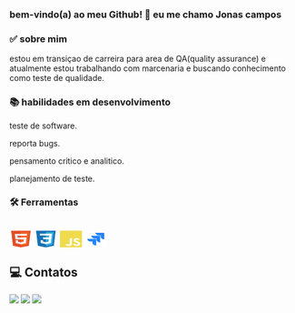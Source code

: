 ### bem-vindo(a) ao meu Github! 💙 eu me chamo Jonas campos


 ### ✅ sobre mim
 estou em transiçao de carreira para area de QA(quality assurance) e atualmente estou trabalhando com marcenaria
 e buscando conhecimento como teste de qualidade.

### 📚 habilidades em desenvolvimento
teste de software.

reporta bugs.

pensamento critico e analitico.

planejamento de teste.

### 🛠️ Ferramentas

<div style="display: inline_block"><br>
  <img align="center" alt="jonas-HTML" height="30" width="40" src="https://raw.githubusercontent.com/devicons/devicon/master/icons/html5/html5-original.svg">
  <img align="center" alt="jonas-CSS" height="30" width="40" src="https://raw.githubusercontent.com/devicons/devicon/master/icons/css3/css3-original.svg">
  <img align="center" alt="jonas-Js" height="30" width="40" src="https://raw.githubusercontent.com/devicons/devicon/master/icons/javascript/javascript-plain.svg">
 <img align="center" alt="jonas-jira" height="30" width="40" src="https://raw.githubusercontent.com/devicons/devicon/master/icons/jira/jira-plain.svg">
</div>

## 💻 Contatos

<div> 
  <a href="https://www.instagram.com/jonas_camposs0/" target="_blank"><img src="https://img.shields.io/badge/-Instagram-%23E4405F?style=for-the-badge&logo=instagram&logoColor=white" target="_blank"></a>
  <a href = "https://mail.google.com/mail/u/0/#inbox?compose=new"><img src="https://img.shields.io/badge/-Gmail-%23333?style=for-the-badge&logo=gmail&logoColor=white" target="_blank"></a>
  <a href="https://www.linkedin.com/in/jonas-campos-5a6a91243/" target="_blank"><img src="https://img.shields.io/badge/-LinkedIn-%230077B5?style=for-the-badge&logo=linkedin&logoColor=white" target="_blank"></a> 
 
 
</div>

